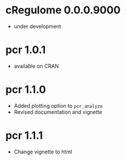# cRegulome 0.0.0.9000

  - under development

# pcr 1.0.1

  - available on CRAN

# pcr 1.1.0  

  - Added plotting option to `pcr_analyze`  
  - Revised documentation and vignette  

# pcr 1.1.1

  - Change vignette to html
